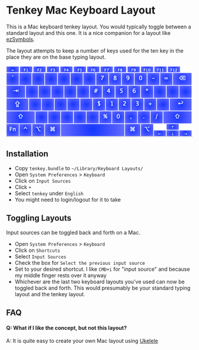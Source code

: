 # Tenkey Mac Keyboard Layout

This is a Mac keyboard tenkey layout. You would typically toggle between a standard layout and this one. It is a nice companion for a layout like [ezSymbols](https://github.com/baldwindavid/ezsymbols).

The layout attempts to keep a number of keys used for the ten key in the place they are on the base typing layout.

![tenkey layout](https://raw.githubusercontent.com/baldwindavid/tenkey/master/tenkey-layout.png)

## Installation

- Copy `tenkey.bundle` to `~/Library/Keyboard Layouts/`
- Open `System Preferences` > `Keyboard`
- Click on `Input Sources`
- Click `+`
- Select `tenkey` under `English`
- You might need to login/logout for it to take

## Toggling Layouts

Input sources can be toggled back and forth on a Mac.

- Open `System Preferences` > `Keyboard`
- Click on `Shortcuts`
- Select `Input Sources`
- Check the box for `Select the previous input source`
- Set to your desired shortcut. I like `CMD+i` for "input source" and because my middle finger rests over it anyway
- Whichever are the last two keyboard layouts you've used can now be toggled back and forth. This would presumably be your standard typing layout and the tenkey layout.

## FAQ

#### Q: What if I like the concept, but not this layout?
A: It is quite easy to create your own Mac layout using [Ukelele](https://scripts.sil.org/cms/scripts/page.php?site_id=nrsi&id=ukelele)
